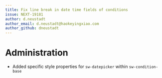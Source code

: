 ```yaml
---
title: Fix line break in date time fields of conditions
issue: NEXT-19181
author: d.neustadt
author_email: d.neustadt@haokeyingxiao.com 
author_github: dneustadt
---
```

# Administration
* Added specific style properties for `sw-datepicker` within `sw-condition-base`
